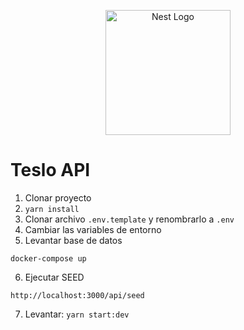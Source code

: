 <p align="center">
  <a href="http://nestjs.com/" target="blank"><img src="https://nestjs.com/img/logo-small.svg" width="200" alt="Nest Logo" /></a>
</p>

# Teslo API

1. Clonar proyecto
2. ```yarn install```
3. Clonar archivo ```.env.template``` y renombrarlo a ```.env```
4. Cambiar las variables de entorno
5. Levantar base de datos
```
docker-compose up
```
6. Ejecutar SEED 
```
http://localhost:3000/api/seed
```

7. Levantar: ```yarn start:dev```